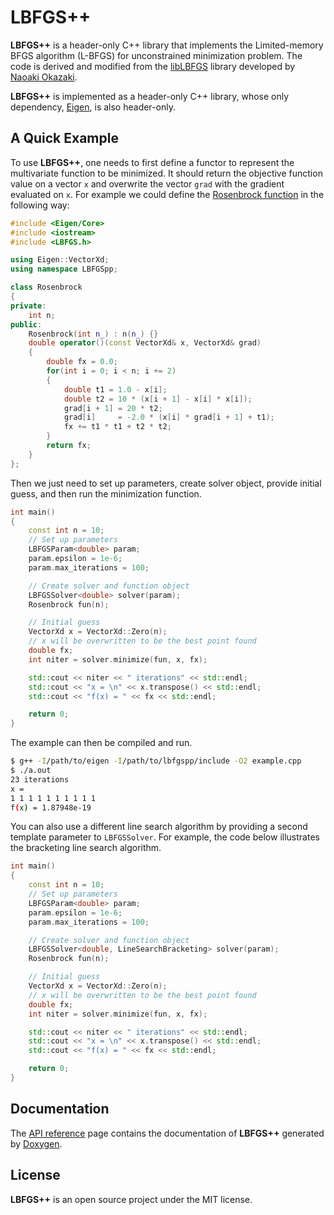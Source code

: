 # LBFGS++

**LBFGS++** is a header-only C++ library that implements the Limited-memory
BFGS algorithm (L-BFGS) for unconstrained minimization problem. The code is
derived and modified from the [libLBFGS](https://github.com/chokkan/liblbfgs)
library developed by [Naoaki Okazaki](http://www.chokkan.org/).

**LBFGS++** is implemented as a header-only C++ library, whose only dependency,
[Eigen](http://eigen.tuxfamily.org/), is also header-only.

## A Quick Example

To use **LBFGS++**, one needs to first define a functor to represent the
multivariate function to be minimized. It should return the objective function
value on a vector `x` and overwrite the vector `grad` with the gradient
evaluated on `x`. For example we could define the
[Rosenbrock function](https://en.wikipedia.org/wiki/Rosenbrock_function) in the
following way:

```cpp
#include <Eigen/Core>
#include <iostream>
#include <LBFGS.h>

using Eigen::VectorXd;
using namespace LBFGSpp;

class Rosenbrock
{
private:
    int n;
public:
    Rosenbrock(int n_) : n(n_) {}
    double operator()(const VectorXd& x, VectorXd& grad)
    {
        double fx = 0.0;
        for(int i = 0; i < n; i += 2)
        {
            double t1 = 1.0 - x[i];
            double t2 = 10 * (x[i + 1] - x[i] * x[i]);
            grad[i + 1] = 20 * t2;
            grad[i]     = -2.0 * (x[i] * grad[i + 1] + t1);
            fx += t1 * t1 + t2 * t2;
        }
        return fx;
    }
};
```

Then we just need to set up parameters, create solver object,
provide initial guess, and then run the minimization function.

```cpp
int main()
{
    const int n = 10;
    // Set up parameters
    LBFGSParam<double> param;
    param.epsilon = 1e-6;
    param.max_iterations = 100;

    // Create solver and function object
    LBFGSSolver<double> solver(param);
    Rosenbrock fun(n);

    // Initial guess
    VectorXd x = VectorXd::Zero(n);
    // x will be overwritten to be the best point found
    double fx;
    int niter = solver.minimize(fun, x, fx);

    std::cout << niter << " iterations" << std::endl;
    std::cout << "x = \n" << x.transpose() << std::endl;
    std::cout << "f(x) = " << fx << std::endl;

    return 0;
}
```

The example can then be compiled and run.

```bash
$ g++ -I/path/to/eigen -I/path/to/lbfgspp/include -O2 example.cpp
$ ./a.out
23 iterations
x =
1 1 1 1 1 1 1 1 1 1
f(x) = 1.87948e-19
```

You can also use a different line search algorithm by providing a second template parameter
to `LBFGSSolver`. For example, the code below illustrates the bracketing line search algorithm.

```cpp
int main()
{
    const int n = 10;
    // Set up parameters
    LBFGSParam<double> param;
    param.epsilon = 1e-6;
    param.max_iterations = 100;

    // Create solver and function object
    LBFGSSolver<double, LineSearchBracketing> solver(param);
    Rosenbrock fun(n);

    // Initial guess
    VectorXd x = VectorXd::Zero(n);
    // x will be overwritten to be the best point found
    double fx;
    int niter = solver.minimize(fun, x, fx);

    std::cout << niter << " iterations" << std::endl;
    std::cout << "x = \n" << x.transpose() << std::endl;
    std::cout << "f(x) = " << fx << std::endl;

    return 0;
}
```

## Documentation

The [API reference](http://yixuan.cos.name/LBFGSpp/doc/) page contains the documentation
of **LBFGS++** generated by [Doxygen](http://www.doxygen.org/).

## License

**LBFGS++** is an open source project under the MIT license.

